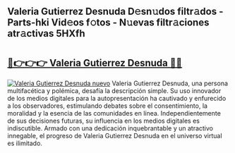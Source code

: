 ## Valeria Gutierrez Desnuda D𝚎sn𝚞dos filtr𝚊dos - Parts-hki Vid𝚎os f𝚘tos - N𝚞evas filtr𝚊ciones atr𝚊ctivas 5HXfh

# <h2><a href="http://mbcbmg.tromn.icu/?c=Valeria+Gutierrez+Desnuda">🔗👉👉👉 Valeria Gutierrez Desnuda 🔗🔗</a></h2>

[![Valeria Gutierrez Desnuda nuevo](https://i.imgur.com/pEAQMta.gif)](http://mbcbmg.tromn.icu/?c=Valeria+Gutierrez+Desnuda)
Valeria Gutierrez Desnuda, una persona multifacética y polémica, desafía la descripción simple. Su uso innovador de los medios digitales para la autopresentación ha cautivado y enfurecido a los observadores, estimulando debates sobre el consentimiento, la moralidad y la esencia de las comunidades en línea. Independientemente de sus decisiones futuras, su influencia en los medios digitales es indiscutible. Armado con una dedicación inquebrantable y un atractivo innegable, el progreso de Valeria Gutierrez Desnuda en el universo virtual es ilimitado.
